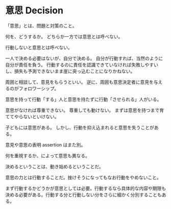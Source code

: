 # 意思 Decision

「意思」とは、問題と対策のこと。

何を、どうするか。
どちらか一方では意思とは呼べない。

行動しないと意思とは呼べない。

一人で決める必要はないが、自分で決める。
自分が行動すれば、当然のように自分が責任を負う。
行動するのに責任を認識できていなければ失敗しやすいし、損失も予測できないまま崖に突っ込むことになりかねない。

周囲と相談して、意見をもらうといい。
逆に、周囲も意思決定者に意見を与えるのがフォロワーシップ。

意思を持って行動「する」人と意思を持たずに行動「させられる」人がいる。

意思がなければ尊重できない。
尊重しても動けない。
まずは意思を持つまで育ててやらないといけない。

子どもには意思がある。
しかし、行動を抑え込まれると意思を失うことがある。

意見や意思の表明 assertion はまた別。

何を重視するか、によって意思も異なる。

決めるということは、動き始めるということだ。

意思の力とは行動することだ。挫けそうになってもなお行動をやめないこと。

まず行動するかどうかが意思としては必要。行動するなら具体的な内容や期限も決める必要がある。行動する分と行動しない分をさらに細かく分別することもある。
